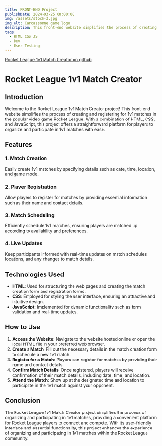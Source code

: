 ```yaml
---
title: FRONT-END Project
publishDate: 2024-03-25 00:00:00
img: /assets/stock-3.jpg
img_alt: Carcassonne game logo
description: This front-end website simplifies the process of creating and registering for 1v1 matches in the popular video game Rocket League.
tags:
  - HTML CSS JS
  - Dev
  - User Testing
---
```

[Rocket League 1v1 Match Creator on github](https://github.com/assalasArab)
# Rocket League 1v1 Match Creator

## Introduction

Welcome to the Rocket League 1v1 Match Creator project! This front-end website simplifies the process of creating and registering for 1v1 matches in the popular video game Rocket League. With a combination of HTML, CSS, and JavaScript, this project offers a straightforward platform for players to organize and participate in 1v1 matches with ease.

## Features

### 1. Match Creation
Easily create 1v1 matches by specifying details such as date, time, location, and game mode.

### 2. Player Registration
Allow players to register for matches by providing essential information such as their name and contact details.

### 3. Match Scheduling
Efficiently schedule 1v1 matches, ensuring players are matched up according to availability and preferences.

### 4. Live Updates
Keep participants informed with real-time updates on match schedules, locations, and any changes to match details.

## Technologies Used

- **HTML**: Used for structuring the web pages and creating the match creation form and registration forms.
- **CSS**: Employed for styling the user interface, ensuring an attractive and intuitive design.
- **JavaScript**: Implemented for dynamic functionality such as form validation and real-time updates.

## How to Use

1. **Access the Website**: Navigate to the website hosted online or open the local HTML file in your preferred web browser.
2. **Create a Match**: Fill out the necessary details in the match creation form to schedule a new 1v1 match.
3. **Register for a Match**: Players can register for matches by providing their name and contact details.
4. **Confirm Match Details**: Once registered, players will receive confirmation of their match details, including date, time, and location.
5. **Attend the Match**: Show up at the designated time and location to participate in the 1v1 match against your opponent.

## Conclusion

The Rocket League 1v1 Match Creator project simplifies the process of organizing and participating in 1v1 matches, providing a convenient platform for Rocket League players to connect and compete. With its user-friendly interface and essential functionality, this project enhances the experience of organizing and participating in 1v1 matches within the Rocket League community.
